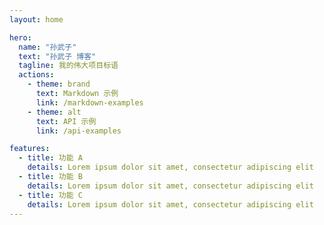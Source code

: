 ```yaml
---
layout: home

hero:
  name: "孙武子"
  text: "孙武子 博客"
  tagline: 我的伟大项目标语
  actions:
    - theme: brand
      text: Markdown 示例
      link: /markdown-examples
    - theme: alt
      text: API 示例
      link: /api-examples

features:
  - title: 功能 A
    details: Lorem ipsum dolor sit amet, consectetur adipiscing elit
  - title: 功能 B
    details: Lorem ipsum dolor sit amet, consectetur adipiscing elit
  - title: 功能 C
    details: Lorem ipsum dolor sit amet, consectetur adipiscing elit
---
```



